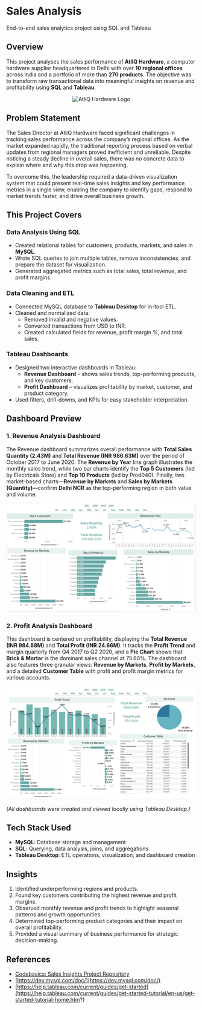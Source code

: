 # Sales Analysis  
End-to-end sales analytics project using SQL and Tableau  

## Overview  

This project analyses the sales performance of **AtliQ Hardware**, a computer hardware supplier headquartered in Delhi with over **10 regional offices** across India and a portfolio of more than **270 products**. The objective was to transform raw transactional data into meaningful insights on revenue and profitability using **SQL** and **Tableau**.  

<p align="center">
  <img src="https://ironstark007.github.io/Portfolio/images/portfolio/487090-company-logo.png" alt="AtliQ Hardware Logo" width="500"/>
</p>

## Problem Statement

The Sales Director at AtliQ Hardware faced significant challenges in tracking sales performance across the company’s regional offices. As the market expanded rapidly, the traditional reporting process based on verbal updates from regional managers proved inefficient and unreliable. Despite noticing a steady decline in overall sales, there was no concrete data to explain where and why this drop was happening. 

To overcome this, the leadership required a data-driven visualization system that could present real-time sales insights and key performance metrics in a single view, enabling the company to identify gaps, respond to market trends faster, and drive overall business growth.

## This Project Covers  

### Data Analysis Using SQL  
- Created relational tables for customers, products, markets, and sales in **MySQL**.  
- Wrote SQL queries to join multiple tables, remove inconsistencies, and prepare the dataset for visualization.  
- Generated aggregated metrics such as total sales, total revenue, and profit margins.  

### Data Cleaning and ETL  
- Connected MySQL database to **Tableau Desktop** for in-tool ETL.  
- Cleaned and normalized data:  
  - Removed invalid and negative values.  
  - Converted transactions from USD to INR.  
  - Created calculated fields for revenue, profit margin %, and total sales.  

### Tableau Dashboards  
- Designed two interactive dashboards in Tableau:  
  - **Revenue Dashboard** – shows sales trends, top-performing products, and key customers.  
  - **Profit Dashboard** – visualizes profitability by market, customer, and product category.  
- Used filters, drill-downs, and KPIs for easy stakeholder interpretation.  

## Dashboard Preview  

### 1. Revenue Analysis Dashboard 

The Revenue dashboard summarizes overall performance with **Total Sales Quantity ($\text{2.43M}$)** and **Total Revenue ($\text{INR } 986.63\text{M}$)** over the period of October 2017 to June 2020. The **Revenue by Year** line graph illustrates the monthly sales trend, while two bar charts identify the **Top 5 Customers** (led by Electricals Store) and **Top 10 Products** (led by Prod040). Finally, two market-based charts—**Revenue by Markets** and **Sales by Markets (Quantity)**—confirm **Delhi NCR** as the top-performing region in both value and volume.
  
![Revenue Dashboard](https://github.com/Archana-Pujari/Sales-Analysis/raw/main/tableau_preview/revenue_analysis.png)



### 2. Profit Analysis Dashboard  

 This dashboard is centered on profitability, displaying the **Total Revenue ($\text{INR } 984.88\text{M}$)** and **Total Profit ($\text{INR } 24.66\text{M}$)**. It tracks the **Profit Trend** and margin quarterly from Q4 2017 to Q2 2020, and a **Pie Chart** shows that **Brick & Mortar** is the dominant sales channel at $75.60\%$. The dashboard also features three granular views: **Revenue by Markets**, **Profit by Markets**, and a detailed **Customer Table** with profit and profit margin metrics for various accounts.
 
![Profit Dashboard](https://github.com/Archana-Pujari/Sales-Analysis/raw/main/tableau_preview/profit_analysis.png)


*(All dashboards were created and viewed locally using Tableau Desktop.)*  


## Tech Stack Used

- **MySQL**: Database storage and management  
- **SQL**: Querying, data analysis, joins, and aggregations  
- **Tableau Desktop**: ETL operations, visualization, and dashboard creation


## Insights  

1. Identified underperforming regions and products.  
2. Found key customers contributing the highest revenue and profit margins.
3. Observed monthly revenue and profit trends to highlight seasonal patterns and growth opportunities.
4. Determined top-performing product categories and their impact on overall profitability.    
5. Provided a visual summary of business performance for strategic decision-making.  

## References  

- [Codebasics: Sales Insights Project Repository](https://github.com/codebasics/DataAnalysisProjects/tree/master/2_SalesInsightsTableau)  
- [https://dev.mysql.com/doc/](https://dev.mysql.com/doc/)  
- [https://help.tableau.com/current/guides/get-started](https://help.tableau.com/current/guides/get-started-tutorial/en-us/get-started-tutorial-home.htm?)  



